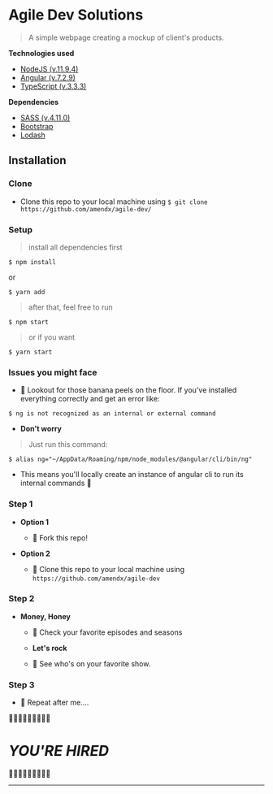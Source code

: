 
# Agile Dev Solutions

> A simple webpage creating a mockup of client's products.

**Technologies used**


- [NodeJS (v.11.9.4)](https://nodejs.org/en/)
- [Angular (v.7.2.9)](http://https://angular.io/)
- [TypeScript (v.3.3.3)](https://www.typescriptlang.org/)

**Dependencies**


- [SASS (v.4.11.0)](https://sass-lang.com/)
- [Bootstrap](https://getbootstrap.com/)
- [Lodash](https://lodash.com/)

## Installation

### Clone

- Clone this repo to your local machine using `$ git clone https://github.com/amendx/agile-dev/`

### Setup

> install all dependencies first

```shell
$ npm install
```
or 

```shell
$ yarn add
```

> after that, feel free to run
```shell
$ npm start
```
> or if you want

```shell
$ yarn start
```

### Issues you might face

-  🍌 Lookout for those banana peels on the floor. If you've installed everything correctly and get an error like:

```shell
$ ng is not recognized as an internal or external command
```
- **Don't worry**

> Just run this command: 

```shell
$ alias ng="~/AppData/Roaming/npm/node_modules/@angular/cli/bin/ng"
```
  - This means you'll locally create an instance of angular cli to run its internal commands 🚀



### Step 1

- **Option 1**
    - 🍴 Fork this repo!

- **Option 2**
    - 👯 Clone this repo to your local machine using `https://github.com/amendx/agile-dev`

### Step 2
- **Money, Honey**
    - 🐢 Check your favorite episodes and seasons
    
    - **Let's rock**
    - 🐙 See who's on your favorite show. 
   
    
 

### Step 3


 - 📢 Repeat after me....


💯💯💯💯💯💯💯💯💯
#   *YOU'RE HIRED* 
💯💯💯💯💯💯💯💯💯 

---

